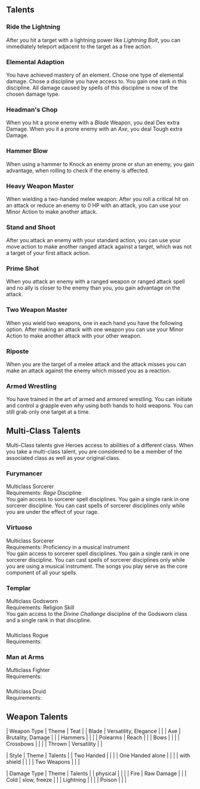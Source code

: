 ## Talents

### Ride the Lightning
After you hit a target with a lightning power like *Lightning Bolt*, you can immediately teleport adjacent to the target as a free action.

### Elemental Adaption
You have achieved mastery of an element.
Chose one type of elemental damage.
Chose a discipline you have access to.
You gain one rank in this discipline.
All damage caused by spells of this discipline is now of the chosen damage type.

### Headman's Chop
When you hit a prone enemy with a *Blade* Weapon, you deal Dex extra Damage.
When you it a prone enemy with an *Axe*, you deal Tough extra Damage.

### Hammer Blow
When using a hammer to Knock an enemy prone or stun an enemy, you gain advantage, when rolling to check if the enemy is affected.

### Heavy Weapon Master
When wielding a two-handed melee weapon:
After you roll a critical hit on an attack or reduce an enemy to 0 HP with an attack,
you can use your Minor Action to make another attack.

### Stand and Shoot
After you attack an enemy with your standard action, you can use your move action to make another ranged attack against a target, which was not a target of your first attack action.

### Prime Shot
When you attack an enemy with a ranged weapon or ranged attack spell and no ally is closer to the enemy than you, you gain advantage on the attack.

### Two Weapon Master
When you wield two weapons, one in each hand you have the following option.
After making an attack with one weapon you can use your Minor Action to make another attack with your other weapon.

### Riposte
When you are the target of a melee attack and the attack misses you can make an attack against the enemy which missed you as a reaction.

### Armed Wrestling
You have trained in the art of armed and armored wrestling.
You can initiate and control a grapple even why using both hands to hold weapons.
You can still grab only one target at a time.

## Multi-Class Talents
Multi-Class talents give Heroes access to abilities of a different class.
When you take a multi-class talent, you are considered to be a member of the associated class as well as your original class.

### Furymancer
Multiclass Sorcerer  
Requirements: *Rage* Discipline  
You gain access to sorcerer spell disciplines.
You gain a single rank in one sorcerer discipline.
You can cast spells of sorcerer disciplines only while you are under the effect of your rage.

### Virtuoso
Multiclass Sorcerer  
Requirements: Proficiency in a musical instrument  
You gain access to sorcerer spell disciplines.
You gain a single rank in one sorcerer discipline.
You can cast spells of sorcerer disciplines only while you are using a musical instrument.
The songs you play serve as the core component of all your spells.

### Templar
Multiclass Godsworn  
Requirements: Religion Skill  
You gain access to the *Divine Challange* discipline of the Godsworn class and a single rank in that discipline.

### 
Multiclass Rogue  
Requirements: 

### Man at Arms
Multiclass Fighter  
Requirements: 

### 
Multiclass Druid  
Requirements: 

## Weapon Talents

| Weapon Type | Theme | Teat |
| Blade | Versatility, Elegance | |
| Axe | Brutality, Damage | |
| Hammers | | |
| Polearms | Reach | |
| Bows | | |
| Crossbows | | |
| Thrown | Versatility | |

| Style | Theme | Talents |
| Two Handed | | |
| One Handed alone | | |
| with shield | | |
| Two Weapons | | |

| Damage Type | Theme | Talents |
| physical | | |
| Fire | Raw Damage | |
| Cold | slow, freeze | |
| Lightning | | |
| Poison | | |

